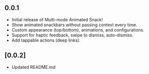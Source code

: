 ## 0.0.1

- Initial release of Multi-mode Animated Snack!
- Show animated snackbars without passing context every time.
- Custom appearance (top/bottom), animations, and configurations.
- Support for haptic feedback, swipe to dismiss, auto-dismiss.
- Add tappable actions (deep links).

## [0.0.2]
- Updated README.md